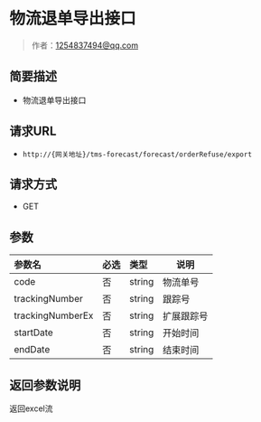 # 物流退单导出接口

> 作者：1254837494@qq.com

## 简要描述

- 物流退单导出接口

## 请求URL
- `http://{网关地址}/tms-forecast/forecast/orderRefuse/export`
  
## 请求方式
- GET 

## 参数

|参数名|必选|类型|说明|
|:----    |:---|:----- |-----   |
|code|否|string|物流单号|
|trackingNumber|否|string|跟踪号|
|trackingNumberEx|否|string|扩展跟踪号|
|startDate|否|string|开始时间|
|endDate|否|string|结束时间|

## 返回参数说明 

返回excel流